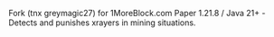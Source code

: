 Fork (tnx greymagic27) for 1MoreBlock.com Paper 1.21.8 / Java 21+ - Detects and punishes xrayers in mining situations.
